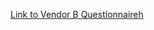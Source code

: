 [Link to Vendor B Questionnaireh](https://docs.google.com/document/d/1H__DgrYJFPUMQGqiwdLueU_gdLWvLYHG/edit?usp=sharing&ouid=109785428620059112183&rtpof=true&sd=true) 
